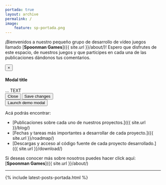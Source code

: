 ```yaml
---
portada: true
layout: archive
permalink: /
image:
    feature: sp-portada.png
---
```


¡Bienvenidos a nuestro pequeño grupo de desarrollo de vídeo juegos llamado 
[**Spoonman Games**]({{ site.url }}/about/)! Espero que disfrutes de este espacio, de nuestros juegos y que participes en cada una de las publicaciones dándonos tus comentarios.

<i class="fa fa-smile-o"></i>

<!-- Modal -->
<div class="modal fade" id="myModal" tabindex="-1" role="dialog" aria-labelledby="myModalLabel">
  <div class="modal-dialog" role="document">
    <div class="modal-content">
      <div class="modal-header">
        <button type="button" class="close" data-dismiss="modal" aria-label="Close"><span aria-hidden="true">&times;</span></button>
        <h4 class="modal-title" id="myModalLabel">Modal title</h4>
      </div>
      <div class="modal-body">
        ... TEXT
      </div>
      <div class="modal-footer">
        <button type="button" class="btn btn-default" data-dismiss="modal">Close</button>
        <button type="button" class="btn btn-primary">Save changes</button>
      </div>
    </div>
  </div>
</div>

<!-- Button trigger modal -->
<button type="button" class="btn btn-primary btn-lg" data-toggle="modal" data-target="#myModal">
  Launch demo modal
</button>

Acá podrás encontrar:

* [Publicaciones sobre cada uno de nuestros proyectos.]({{ site.url }}/blog/)
* [Fechas y tareas más importantes a desarrollar de cada proyecto.]({{ site.url }}/roadmap/)
* [Descargas y acceso al código fuente de cada proyecto desarrollado.]({{ site.url }}/download/)

Si deseas conocer más sobre nosotros puedes hacer click aquí: 
[**Spoonman Games**]({{ site.url }}/about/)

<hr />
{% include latest-posts-portada.html %}